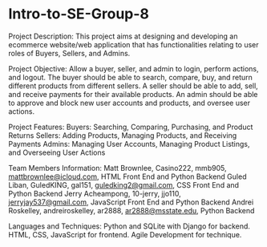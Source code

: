 # Intro-to-SE-Group-8

Project Description: 
This project aims at designing and developing an ecommerce website/web application that has functionalities relating to user roles of Buyers, Sellers, and Admins. 

Project Objective:
Allow a buyer, seller, and admin to login, perform actions, and logout. The buyer should be able to search, compare, buy, and return different products from different sellers. A seller should be able to add, sell, and receive payments for their available products. An admin should be able to approve and block new user accounts and products, and oversee user actions.

Project Features:
Buyers: Searching, Comparing, Purchasing, and Product Returns
Sellers: Adding Products, Managing Products, and Receiving Payments
Admins: Managing User Accounts, Managing Product Listings, and Overseeing User Actions

Team Members Information:
Matt Brownlee, Casino222, mmb905, mattbrownlee@icloud.com, HTML Front End and Python Backend
Guled Liban, GuledKING, gal151, guledking2@gmail.com, CSS Front End and Python Backend
Jerry Acheampong, 10-jerry, jjo110, jerryjay537@gmail.com, JavaScript Front End and Python Backend
Andrei Roskelley, andreiroskelley, ar2888, ar2888@msstate.edu, Python Backend

Languages and Techniques:
Python and SQLite with Django for backend. HTML, CSS, JavaScript for frontend. Agile Development for technique.
